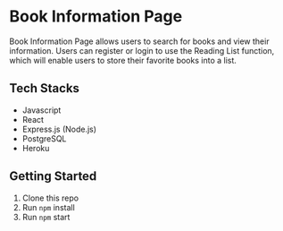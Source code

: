 # Book Information Page

Book Information Page allows users to search for books and view their information. Users can register or login to use the Reading List function, which will enable users to store their favorite books into a list.

## Tech Stacks

- Javascript
- React
- Express.js (Node.js)
- PostgreSQL
- Heroku

## Getting Started

1. Clone this repo
2. Run `npm` install
3. Run `npm` start


